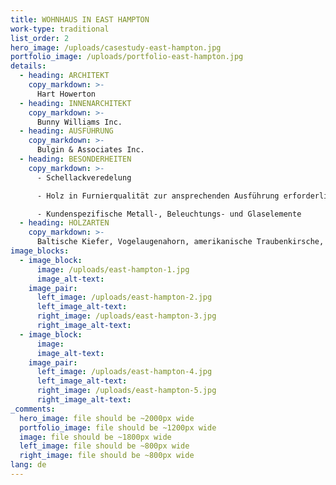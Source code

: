 ```yaml
---
title: WOHNHAUS IN EAST HAMPTON
work-type: traditional
list_order: 2
hero_image: /uploads/casestudy-east-hampton.jpg
portfolio_image: /uploads/portfolio-east-hampton.jpg
details:
  - heading: ARCHITEKT
    copy_markdown: >-
      Hart Howerton
  - heading: INNENARCHITEKT
    copy_markdown: >-
      Bunny Williams Inc.
  - heading: AUSFÜHRUNG
    copy_markdown: >-
      Bulgin & Associates Inc.
  - heading: BESONDERHEITEN
    copy_markdown: >-
      - Schellackveredelung

      - Holz in Furnierqualität zur ansprechenden Ausführung erforderlich

      - Kundenspezifische Metall-, Beleuchtungs- und Glaselemente
  - heading: HOLZARTEN
    copy_markdown: >-
      Baltische Kiefer, Vogelaugenahorn, amerikanische Traubenkirsche,  amerikanische Weißeiche
image_blocks:
  - image_block:
      image: /uploads/east-hampton-1.jpg
      image_alt-text:
    image_pair:
      left_image: /uploads/east-hampton-2.jpg
      left_image_alt-text:
      right_image: /uploads/east-hampton-3.jpg
      right_image_alt-text:
  - image_block:
      image:
      image_alt-text:
    image_pair:
      left_image: /uploads/east-hampton-4.jpg
      left_image_alt-text:
      right_image: /uploads/east-hampton-5.jpg
      right_image_alt-text:
_comments:
  hero_image: file should be ~2000px wide
  portfolio_image: file should be ~1200px wide
  image: file should be ~1800px wide
  left_image: file should be ~800px wide
  right_image: file should be ~800px wide
lang: de
---
```


